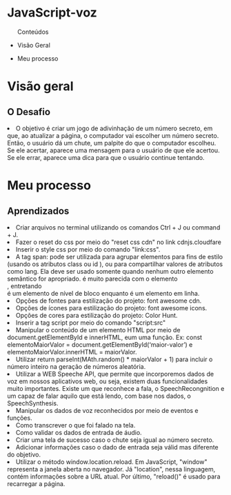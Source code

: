 <h1> JavaScript-voz </h1>

<ul>Conteúdos
  <li><p>Visão Geral</p></li> 
    <li><p>Meu processo</p></li>
  
  </ul>

  <h1>Visão geral</>

   <h2>O Desafio</h2>
<li>O objetivo é criar um jogo de adivinhação de um número secreto, em que, ao atualizar a página, o computador vai escolher um número secreto. Então, o usuário dá um chute, um palpite do que o computador escolheu. Se ele acertar, aparece uma mensagem para o usuário de que ele acertou. Se ele errar, aparece uma dica para que o usuário continue tentando.</li>

   <h1>Meu processo</h1>
  <h2>Aprendizados</h2>

  <li>Criar arquivos no terminal utilizando os comandos Ctrl + J ou command + J.</li>
  <li>Fazer o reset do css por meio do "reset css cdn" no link cdnjs.cloudfare</li>
  <li>Inserir o style css por meio do comando "link:css".</li>
  <li>A tag span: pode ser utilizada para agrupar elementos para fins de estilo (usando os atributos class ou id ), ou para compartilhar valores de atributos como lang. Ela deve ser usado somente quando nenhum outro elemento semântico for apropriado. <span> é muito parecida com o elemento <div> , entretando <div> é um elemento de nível de bloco enquanto <span> é um elemento em linha. </li>
  <li>Opções de fontes para estilização do projeto: font awesome cdn.</li>
  <li>Opções de ícones para estilização do projeto: font awesome icons.</li>
  <li>Opções de cores para estilização do projeto: Color Hunt.</li>
  <li>Inserir a tag script por meio do comando "script:src"</li>
  <li>Manipular o conteúdo de um elemento HTML por meio de document.getElementById e innerHTML, eum uma função. Ex: const elementoMaiorValor = document.getElementById(‘maior-valor’) e elementoMaiorValor.innerHTML = maiorValor.</li>
  <li>Utilizar  return parseInt(MAth.random() * maiorValor + 1) para incluir o número inteiro na geração de números aleatória.</li>
  <li>Utilizar a WEB Speeche API, que permite que incorporemos dados de voz em nossos aplicativos web, ou seja, existem duas funcionalidades muito importantes. Existe um que reconhece a fala, o SpeechRecongnition e  um capaz de falar aquilo que está lendo, com base nos dados, o SpeechSynthesis.</li>
  <li>Manipular os dados de voz reconhecidos por meio de eventos e funções.</li>
  <li>Como transcrever o que foi falado na tela.</li>
  <li>Como validar os dados de entrada de áudio.</li>
  <li>Criar uma tela de sucesso caso o chute seja igual ao número secreto.</li>
  <li>Adicionar informações caso o dado de entrada seja válid mas diferente do objetivo.</li>
  <li>Utilizar o método window.location.reload. Em JavaScript, "window" representa a janela aberta no navegador. Já "location", nessa linguagem, contém informações sobre a URL atual. Por último, "reload()" é usado para recarregar a página.
  
